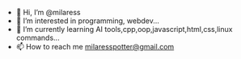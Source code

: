 - 👋 Hi, I’m @milaress
- 👀 I’m interested in programming, webdev...
- 🌱 I’m currently learning AI tools,cpp,oop,javascript,html,css,linux commands...
- 📫 How to reach me milaresspotter@gmail.com
